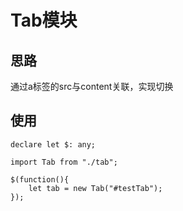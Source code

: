 # Tab模块

## 思路
通过a标签的src与content关联，实现切换

## 使用

    declare let $: any;
    
    import Tab from "./tab";
    
    $(function(){
        let tab = new Tab("#testTab");
    });
